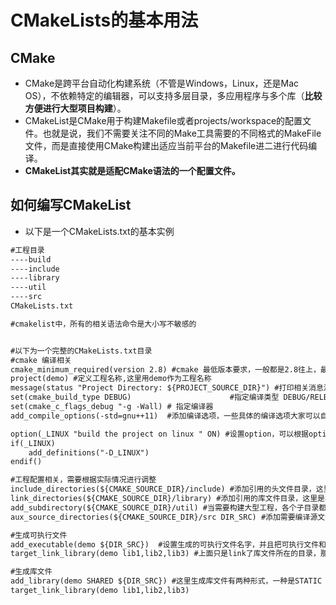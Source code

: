 # CMakeLists的基本用法

## CMake

- CMake是跨平台自动化构建系统（不管是Windows，Linux，还是Mac OS），不依赖特定的编辑器，可以支持多层目录，多应用程序与多个库（**比较方便进行大型项目构建**）。
- CMakeList是CMake用于构建Makefile或者projects/workspace的配置文件。也就是说，我们不需要关注不同的Make工具需要的不同格式的MakeFile文件，而是直接使用CMake构建出适应当前平台的Makefile进二进行代码编译。
- **CMakeList其实就是适配CMake语法的一个配置文件。**

## 如何编写CMakeList

- 以下是一个CMakeLists.txt的基本实例

```txt
#工程目录
----build
----include
----library
----util
----src
CMakeLists.txt

#cmakelist中，所有的相关语法命令是大小写不敏感的


#以下为一个完整的CMakeLists.txt目录
#cmake 编译相关
cmake_minimum_required(version 2.8) #cmake 最低版本要求，一般都是2.8往上，最好和目标平台的cmake版本一致
project(demo) #定义工程名称,这里用demo作为工程名称
message(status "Project Directory: ${PROJECT_SOURCE_DIR}") #打印相关消息消息，可以用来检查相关设置是否正确
set(cmake_build_type DEBUG)                      #指定编译类型 DEBUG/RELEASE
set(cmake_c_flags_debug "-g -Wall) # 指定编译器
add_compile_options(-std=gnu++11)  #添加编译选项，一些具体的编译选项大家可以自己查一下

option(_LINUX "build the project on linux " ON) #设置option，可以根据option从而选择代码中的宏定义部分
if(_LINUX)
    add_definitions("-D_LINUX") 
endif()

#工程配置相关，需要根据实际情况进行调整
include_directories(${CMAKE_SOURCE_DIR}/include) #添加引用的头文件目录，这里是相对目录的形式
link_directories(${CMAKE_SOURCE_DIR}/library) #添加引用的库文件目录，这里是相对目录的形式
add_subdirectory(${CMAKE_SOURCE_DIR}/util) #当需要构建大型工程，各个子目录都有对应的CMakeList时，使用该条语法
aux_source_directories(${CMAKE_SOURCE_DIR}/src DIR_SRC) #添加需要编译源文件到DIR_SRC变量

#生成可执行文件
add_executable(demo ${DIR_SRC})  #设置生成的可执行文件名字，并且把可执行文件和编译源文件关联
target_link_library(demo lib1,lib2,lib3) #上面只是link了库文件所在的目录，那么这里就是把具体的库和可执行文件相关联

#生成库文件
add_library(demo SHARED ${DIR_SRC}) #这里生成库文件有两种形式，一种是STATIC 静态库，一种是SHARED 共享库，如果需要跨硬件运行，一般是生成共享库
target_link_library(demo lib1,lib2,lib3)
```

